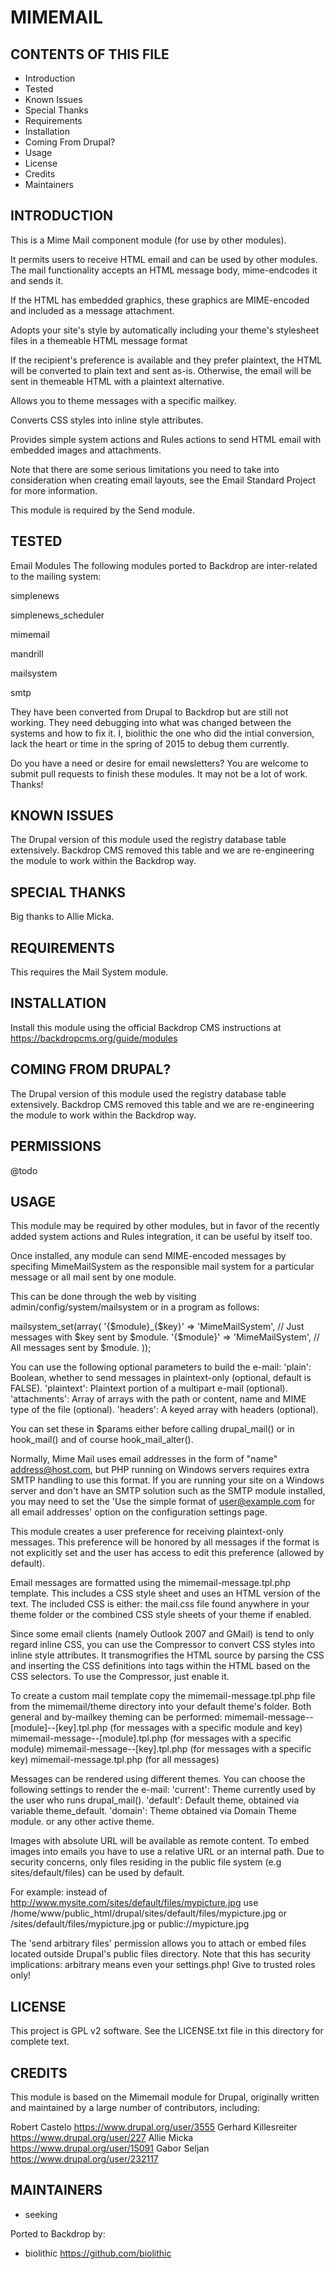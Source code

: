 MIMEMAIL
===================

CONTENTS OF THIS FILE
---------------------

 - Introduction
 - Tested
 - Known Issues
 - Special Thanks
 - Requirements
 - Installation
 - Coming From Drupal?
 - Usage
 - License
 - Credits
 - Maintainers

INTRODUCTION
------------

This is a Mime Mail component module (for use by other modules).

It permits users to receive HTML email and can be used by other modules. The mail functionality accepts an HTML message body, mime-endcodes it and sends it.

If the HTML has embedded graphics, these graphics are MIME-encoded and included as a message attachment.

Adopts your site's style by automatically including your theme's stylesheet files in a themeable HTML message format

If the recipient's preference is available and they prefer plaintext, the HTML will be converted to plain text and sent as-is. Otherwise, the email will be sent in themeable HTML with a plaintext alternative.

Allows you to theme messages with a specific mailkey.

Converts CSS styles into inline style attributes.

Provides simple system actions and Rules actions to send HTML email with embedded images and attachments.

Note that there are some serious limitations you need to take into consideration when creating email layouts, see the Email Standard Project for more information.

This module is required by the Send module.

TESTED
-----

Email Modules
The following modules ported to Backdrop are inter-related to the mailing system:

simplenews

simplenews_scheduler

mimemail

mandrill

mailsystem

smtp

They have been converted from Drupal to Backdrop but are still not working.  They need debugging into what was changed between the systems and how to fix it. I, biolithic the one who did the intial conversion, lack the heart or time in the spring of 2015 to debug them currently.

Do you have a need or desire for email newsletters?  You are welcome to submit pull requests to finish these modules.  It may not be a lot of work.  Thanks!

KNOWN ISSUES
---------------------

The Drupal version of this module used the registry database table extensively.  Backdrop CMS removed this table and we are re-engineering the module to work within the Backdrop way.

SPECIAL THANKS
--------------

Big thanks to Allie Micka.

REQUIREMENTS
------------

This requires the Mail System module.


INSTALLATION
------------

Install this module using the official Backdrop CMS instructions at https://backdropcms.org/guide/modules


COMING FROM DRUPAL?
-------------------

The Drupal version of this module used the registry database table extensively.  Backdrop CMS removed this table and we are re-engineering the module to work within the Backdrop way.

PERMISSIONS
------------

@todo


USAGE
-----

This module may be required by other modules, but in favor of the recently
  added system actions and Rules integration, it can be useful by itself too.

  Once installed, any module can send MIME-encoded messages by specifing
  MimeMailSystem as the responsible mail system for a particular message
  or all mail sent by one module.

  This can be done through the web by visiting admin/config/system/mailsystem
  or in a program as follows:

  mailsystem_set(array(
    '{$module}_{$key}' => 'MimeMailSystem', // Just messages with $key sent by $module.
    '{$module}' => 'MimeMailSystem', // All messages sent by $module.
  ));

  You can use the following optional parameters to build the e-mail:
    'plain':
      Boolean, whether to send messages in plaintext-only (optional, default is FALSE).
    'plaintext':
      Plaintext portion of a multipart e-mail (optional).
    'attachments':
      Array of arrays with the path or content, name and MIME type of the file (optional).
    'headers':
      A keyed array with headers (optional).

  You can set these in $params either before calling drupal_mail() or in hook_mail()
  and of course hook_mail_alter().

  Normally, Mime Mail uses email addresses in the form of "name" <address@host.com>,
  but PHP running on Windows servers requires extra SMTP handling to use this format.
  If you are running your site on a Windows server and don't have an SMTP solution such
  as the SMTP module installed, you may need to set the 'Use the simple format of
  user@example.com for all email addresses' option on the configuration settings page.

  This module creates a user preference for receiving plaintext-only messages.
  This preference will be honored by all messages if the format is not explicitly set
  and the user has access to edit this preference (allowed by default).

  Email messages are formatted using the mimemail-message.tpl.php template.
  This includes a CSS style sheet and uses an HTML version of the text.
  The included CSS is either:
    the mail.css file found anywhere in your theme folder or
    the combined CSS style sheets of your theme if enabled.

  Since some email clients (namely Outlook 2007 and GMail) is tend to only regard
  inline CSS, you can use the Compressor to convert CSS styles into inline style
  attributes. It transmogrifies the HTML source by parsing the CSS and inserting the
  CSS definitions into tags within the HTML based on the CSS selectors. To use the
  Compressor, just enable it.

  To create a custom mail template copy the mimemail-message.tpl.php file from
  the mimemail/theme directory into your default theme's folder. Both general and
  by-mailkey theming can be performed:
    mimemail-message--[module]--[key].tpl.php (for messages with a specific module and key)
    mimemail-message--[module].tpl.php (for messages with a specific module)
    mimemail-message--[key].tpl.php (for messages with a specific key)
    mimemail-message.tpl.php (for all messages)

  Messages can be rendered using different themes. You can choose the following
  settings to render the e-mail:
    'current': Theme currently used by the user who runs drupal_mail().
    'default': Default theme, obtained via variable theme_default.
    'domain': Theme obtained via Domain Theme module.
  or any other active theme.

  Images with absolute URL will be available as remote content. To embed images
  into emails you have to use a relative URL or an internal path. Due to security
  concerns, only files residing in the public file system (e.g sites/default/files)
  can be used by default.

  For example:
    instead of http://www.mysite.com/sites/default/files/mypicture.jpg
    use /home/www/public_html/drupal/sites/default/files/mypicture.jpg
    or /sites/default/files/mypicture.jpg
    or public://mypicture.jpg

  The 'send arbitrary files' permission allows you to attach or embed files located
  outside Drupal's public files directory. Note that this has security implications:
  arbitrary means even your settings.php! Give to trusted roles only!

LICENSE
-------

This project is GPL v2 software. See the LICENSE.txt file in this directory for complete text.

CREDITS
-----------

This module is based on the Mimemail module for Drupal, originally written and maintained by a large number of contributors, including:

Robert Castelo <https://www.drupal.org/user/3555>
Gerhard Killesreiter <https://www.drupal.org/user/227>
Allie Micka <https://www.drupal.org/user/15091>
Gabor Seljan <https://www.drupal.org/user/232117>

MAINTAINERS
-----------

- seeking

Ported to Backdrop by:

 - biolithic <https://github.com/biolithic>
